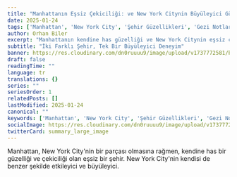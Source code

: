 ```yaml
---
title: "Manhattanın Eşsiz Çekiciliği: ve New York Citynin Büyüleyici Güzelliği"
date: 2025-01-24
tags: ['Manhattan', 'New York City', 'Şehir Güzellikleri', 'Gezi Notları', 'Amerika Seyahati']
author: Orhan Biler
excerpt: "Manhattanın kendine has güzelliği ve New York Citynin eşsiz çekiciliği, her birinin birbirinden farklı, ancak bir o kadar da büyüleyici olmasını sağlar."
subtitle: "İki Farklı Şehir, Tek Bir Büyüleyici Deneyim"
banner: https://res.cloudinary.com/dn0ruuuu9/image/upload/v1737772581/blog-images/manhattan-city-of-20250124-212924.jpg
draft: false
readingTime: ""
language: tr
translations: {}
series: ""
seriesOrder: 1
relatedPosts: []
lastModified: 2025-01-24
canonical: ""
keywords: ['Manhattan', 'New York City', 'Şehir Güzellikleri', 'Gezi Notları', 'Amerika Seyahati']
socialImage: https://res.cloudinary.com/dn0ruuuu9/image/upload/v1737772581/blog-images/manhattan-city-of-20250124-212924.jpg
twitterCard: summary_large_image
---
```


Manhattan, New York City'nin bir parçası olmasına rağmen, kendine has bir güzelliği ve çekiciliği olan eşsiz bir şehir. New York City'nin kendisi de benzer şekilde etkileyici ve büyüleyici.